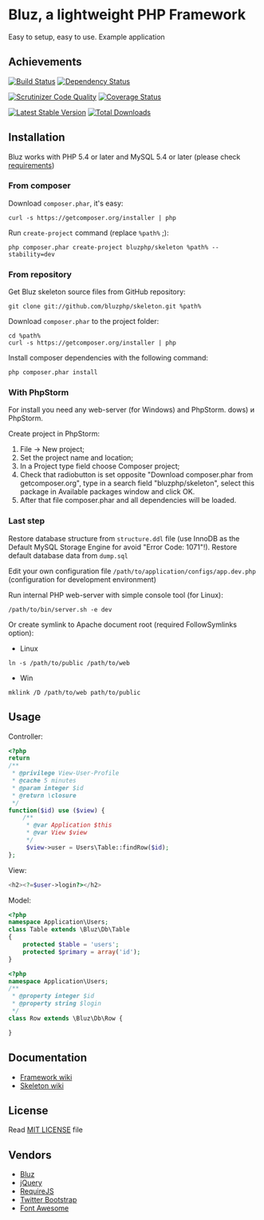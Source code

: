 Bluz, a lightweight PHP Framework
=================================
Easy to setup, easy to use. Example application

## Achievements

[![Build Status](https://secure.travis-ci.org/bluzphp/skeleton.png?branch=master)](https://travis-ci.org/bluzphp/skeleton)
[![Dependency Status](https://www.versioneye.com/php/bluzphp:skeleton/badge.png)](https://www.versioneye.com/php/bluzphp:skeleton)

[![Scrutinizer Code Quality](https://scrutinizer-ci.com/g/bluzphp/skeleton/badges/quality-score.png?s=5751f605c8db43a14bef3626d2c33749614d188a)](https://scrutinizer-ci.com/g/bluzphp/skeleton/)
[![Coverage Status](https://coveralls.io/repos/bluzphp/skeleton/badge.png)](https://coveralls.io/r/bluzphp/skeleton)

[![Latest Stable Version](https://poser.pugx.org/bluzphp/skeleton/v/stable.png)](https://packagist.org/packages/bluzphp/skeleton)
[![Total Downloads](https://poser.pugx.org/bluzphp/skeleton/downloads.png)](https://packagist.org/packages/bluzphp/skeleton)

## Installation

Bluz works with PHP 5.4 or later and MySQL 5.4 or later (please check [requirements](https://github.com/bluzphp/skeleton/wiki/Requirements))

### From composer

Download `composer.phar`, it's easy:
```
curl -s https://getcomposer.org/installer | php
```

Run `create-project` command (replace `%path%` ;):
```
php composer.phar create-project bluzphp/skeleton %path% --stability=dev
```

### From repository

Get Bluz skeleton source files from GitHub repository:
```
git clone git://github.com/bluzphp/skeleton.git %path%
```

Download `composer.phar` to the project folder:
```
cd %path%
curl -s https://getcomposer.org/installer | php
```

Install composer dependencies with the following command:
```
php composer.phar install
```

### With PhpStorm

For install you need any web-server (for Windows) and PhpStorm. dows) и PhpStorm.

Create project in PhpStorm:

1. File -> New project;
2. Set the project name and location;
3. In a Project type field choose Composer project;
4. Check that radiobutton is set opposite "Download composer.phar from getcomposer.org", type in a search field "bluzphp/skeleton", select this package in Available packages window and click OK.
5. After that file composer.phar and all dependencies will be loaded. 

### Last step

Restore database structure from `structure.ddl` file (use InnoDB as the Default MySQL Storage Engine for avoid "Error Code: 1071"!).
Restore default database data from `dump.sql`

Edit your own configuration file `/path/to/application/configs/app.dev.php` (configuration for development environment)

Run internal PHP web-server with simple console tool (for Linux):

```
/path/to/bin/server.sh -e dev
```

Or create symlink to Apache document root (required FollowSymlinks option):
* Linux
```
ln -s /path/to/public /path/to/web
```
* Win
```
mklink /D /path/to/web path/to/public
```


## Usage

Controller:

```php
<?php
return
/**
 * @privilege View-User-Profile
 * @cache 5 minutes
 * @param integer $id
 * @return \closure
 */
function($id) use ($view) {
    /**
     * @var Application $this
     * @var View $view
     */
     $view->user = Users\Table::findRow($id);
};
```

View:

```php
<h2><?=$user->login?></h2>
```

Model:

```php
<?php
namespace Application\Users;
class Table extends \Bluz\Db\Table
{
    protected $table = 'users';
    protected $primary = array('id');
}
```

```php
<?php
namespace Application\Users;
/**
 * @property integer $id
 * @property string $login
 */
class Row extends \Bluz\Db\Row {

}
```

## Documentation

* [Framework wiki](https://github.com/bluzphp/framework/wiki)
* [Skeleton wiki](https://github.com/bluzphp/skeleton/wiki)

## License

Read [MIT LICENSE](https://raw.github.com/bluzphp/skeleton/master/LICENSE.md) file

## Vendors

* [Bluz](https://github.com/bluzphp/framework/)
* [jQuery](https://github.com/jquery/jquery/)
* [RequireJS](http://requirejs.org/)
* [Twitter Bootstrap](http://getbootstrap.com/)
* [Font Awesome](http://fontawesome.io/)
